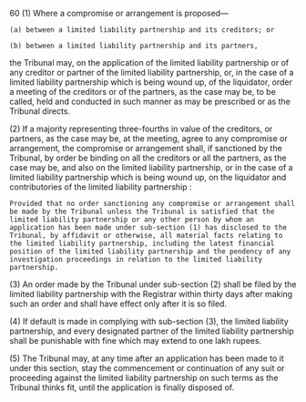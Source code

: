 60
(1) Where a compromise or arrangement is proposed—

    (a)	between a limited liability partnership and its creditors; or

    (b)	between a limited liability partnership and its partners,

the Tribunal may, on the application of the limited liability partnership or of any creditor or partner of the limited liability partnership, or, in the case of a limited liability partnership which is being wound up, of the liquidator, order a meeting of the creditors or of the partners, as the case may be, to be called, held and conducted in such manner as may be prescribed or as the Tribunal directs.

(2) If a majority representing three-fourths in value of the creditors, or partners, as the case may be, at the meeting, agree to any compromise or arrangement, the compromise or arrangement shall, if sanctioned by the Tribunal, by order be binding on all the creditors or all the partners, as the case may be, and also on the limited liability partnership, or in the case of a limited liability partnership which is being wound up, on the liquidator and contributories of the limited liability partnership :

    Provided that no order sanctioning any compromise or arrangement shall be made by the Tribunal unless the Tribunal is satisfied that the limited liability partnership or any other person by whom an application has been made under sub-section (1) has disclosed to the Tribunal, by affidavit or otherwise, all material facts relating to the limited liability partnership, including the latest financial position of the limited liability partnership and the pendency of any investigation proceedings in relation to the limited liability partnership.

(3) An order made by the Tribunal under sub-section (2) shall be filed by the limited liability partnership with the Registrar within thirty days after making such an order and shall have effect only after it is so filed.

(4) If default is made in complying with sub-section (3), the limited liability partnership, and every designated partner of the limited liability partnership shall be punishable with fine which may extend to one lakh rupees.

(5) The Tribunal may, at any time after an application has been made to it under this section, stay the commencement or continuation of any suit or proceeding against the limited liability partnership on such terms as the Tribunal thinks fit, until the application is finally disposed of.
